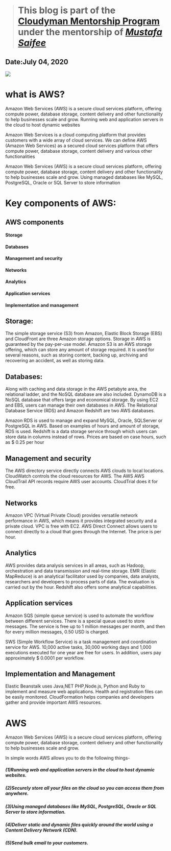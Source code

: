 > # This blog is part of the **[Cloudyman Mentorship Program](https://t.co/78sRvCvYiO?amp=1)** under the mentorship of *[Mustafa Saifee](https://www.linkedin.com/in/saifeemustafaq/)*

## Date:July 04, 2020
 ![](https://www.edureka.co/blog/wp-content/uploads/2018/10/Amazon-Web-Services_logo835x396.png)

# what is AWS?
  Amazon Web Services (AWS) is a secure cloud services platform, offering compute power, database storage, content delivery and other functionality to help businesses scale and grow. Running web and application servers in the cloud to host dynamic websites
  
   Amazon Web Services is a cloud computing platform that provides customers with a wide array of cloud services. We can define AWS (Amazon Web Services) as a secured cloud services platform that offers compute power, database storage, content delivery and various other functionalities
   
   Amazon Web Services (AWS) is a secure cloud services platform, offering compute power, database storage, content delivery and other functionality to help businesses scale and grow. Using managed databases like MySQL, PostgreSQL, Oracle or SQL Server to store information
   
# Key components of AWS:
## AWS components

#### Storage
#### Databases 
#### Management and security 
#### Networks
#### Analytics
#### Application services
#### Implementation and management

## Storage:
   The simple storage service (S3) from Amazon, Elastic Block Storage (EBS) and CloudFront are three Amazon storage options. Storage in AWS is guaranteed by the pay-per-use model. Amazon S3 is an AWS storage offering, which can store any amount of storage required. It is used for several reasons, such as storing content, backing up, archiving and recovering an accident, as well as storing data.
   
## Databases:
   Along with caching and data storage in the AWS petabyte area, the relational ladder, and the NoSQL database are also included. DynamoDB is a NoSQL database that offers large and economical storage. By using EC2 and EBS, users can manage their own databases in AWS. The Relational Database Service (RDS) and Amazon Redshift are two AWS databases.

   Amazon RDS is used to manage and expand MySQL, Oracle, SQLServer or PostgreSQL in AWS. Based on examples of hours and amount of storage, RDS is used. Redshift is a data storage service through which users can store data in columns instead of rows. Prices are based on case hours, such as $ 0.25 per hour

## Management and security
   The AWS directory service directly connects AWS clouds to local locations. CloudWatch controls the cloud resources for AWS. The AWS AWS CloudTrail API records require AWS user accounts. CloudTrial does it for free.

## Networks
   Amazon VPC (Virtual Private Cloud) provides versatile network performance in AWS, which means it provides integrated security and a private cloud. VPC is free with EC2. AWS Direct Connect allows users to connect directly to a cloud that goes through the Internet. The price is per hour.

## Analytics
   AWS provides data analysis services in all areas, such as Hadoop, orchestration and data transmission and real-time storage. EMR (Elastic MapReduce) is an analytical facilitator used by companies, data analysts, researchers and developers to process parts of data. The evaluation is carried out by the hour. Redshift also offers some analytical capabilities.
   
## Application services 
   Amazon SQS (simple queue service) is used to automate the workflow between different services. There is a special queue used to store messages. The service is free up to 1 million messages per month, and then for every million messages, 0.50 USD is charged.

  SWS (Simple Workflow Service) is a task management and coordination service for AWS. 10,000 active tasks, 30,000 working days and 1,000 executions executed for one year are free for users. In addition, users pay approximately $ 0.0001 per workflow.
  
## Implementation and Management
   Elastic Beanstalk uses Java,NET PHP,Node.js, Python and Ruby to implement and measure web applications. Health and registration files can be easily monitored. CloudFormation helps companies and developers gather and provide important AWS resources.
# AWS 
Amazon Web Services (AWS) is a secure cloud services platform, offering compute power, database storage, content delivery and other functionality to help businesses scale and grow.

   In simple words AWS allows you to do the following things-
   
##### (1)Running web and application servers in the cloud to host dynamic websites.
##### (2)Securely store all your files on the cloud so you can access them from anywhere.
##### (3)Using managed databases like MySQL, PostgreSQL, Oracle or SQL Server to store information.
##### (4)Deliver static and dynamic files quickly around the world using a Content Delivery Network (CDN).
##### (5)Send bulk email to your customers.
   
